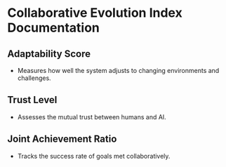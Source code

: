 # Collaborative Evolution Index Documentation

## Adaptability Score
- Measures how well the system adjusts to changing environments and challenges.

## Trust Level
- Assesses the mutual trust between humans and AI.

## Joint Achievement Ratio
- Tracks the success rate of goals met collaboratively.